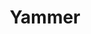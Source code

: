 ---
blog: https://blogs.office.com/en-us/yammer/
facebook: https://www.facebook.com/Yammer
guide: https://developer.yammer.com/docs/branding-guide
logohandle: yammer
sort: yammer
title: Yammer
twitter: Yammer
website: https://www.yammer.com/
wikipedia: https://en.wikipedia.org/wiki/Yammer
---